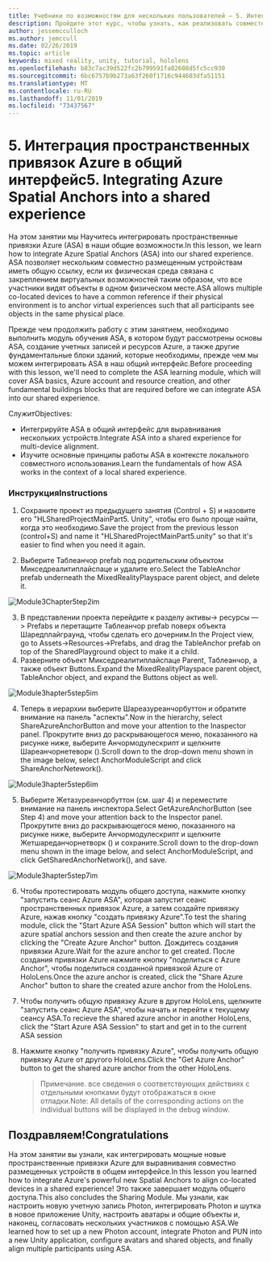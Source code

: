 ```yaml
---
title: Учебники по возможностям для нескольких пользователей — 5. Интеграция пространственных привязок Azure в общий интерфейс
description: Пройдите этот курс, чтобы узнать, как реализовать совместное использование нескольких пользователей в приложении HoloLens 2.
author: jessemcculloch
ms.author: jemccull
ms.date: 02/26/2019
ms.topic: article
keywords: mixed reality, unity, tutorial, hololens
ms.openlocfilehash: b83c7ac39d522fc2b799591fa02608d5fc5cc930
ms.sourcegitcommit: 6bc6757b9b273a63f260f1716c944603dfa51151
ms.translationtype: MT
ms.contentlocale: ru-RU
ms.lasthandoff: 11/01/2019
ms.locfileid: "73437567"
---
```

# <a name="5-integrating-azure-spatial-anchors-into-a-shared-experience"></a><span data-ttu-id="02a74-105">5. Интеграция пространственных привязок Azure в общий интерфейс</span><span class="sxs-lookup"><span data-stu-id="02a74-105">5. Integrating Azure Spatial Anchors into a shared experience</span></span>

<span data-ttu-id="02a74-106">На этом занятии мы Научитесь интегрировать пространственные привязки Azure (ASA) в наши общие возможности.</span><span class="sxs-lookup"><span data-stu-id="02a74-106">In this lesson, we learn how to integrate Azure Spatial Anchors (ASA) into our shared experience.</span></span> <span data-ttu-id="02a74-107">ASA позволяет нескольким совместно размещенным устройствам иметь общую ссылку, если их физическая среда связана с закреплением виртуальных возможностей таким образом, что все участники видят объекты в одном физическом месте.</span><span class="sxs-lookup"><span data-stu-id="02a74-107">ASA allows multiple co-located devices to have a common reference if their physical environment is to anchor virtual experiences such that all participants see objects in the same physical place.</span></span>

<span data-ttu-id="02a74-108">Прежде чем продолжить работу с этим занятием, необходимо выполнить модуль обучения ASA, в котором будут рассмотрены основы ASA, создание учетных записей и ресурсов Azure, а также другие фундаментальные блоки зданий, которые необходимы, прежде чем мы можем интегрировать ASA в наш общий интерфейс.</span><span class="sxs-lookup"><span data-stu-id="02a74-108">Before proceeding with this lesson, we'll need to complete the ASA learning module, which will cover ASA basics, Azure account and resource creation, and other fundamental buildings blocks that are required before we can integrate ASA into our shared experience.</span></span>

<span data-ttu-id="02a74-109">Служит</span><span class="sxs-lookup"><span data-stu-id="02a74-109">Objectives:</span></span>

- <span data-ttu-id="02a74-110">Интегрируйте ASA в общий интерфейс для выравнивания нескольких устройств.</span><span class="sxs-lookup"><span data-stu-id="02a74-110">Integrate ASA into a shared experience for multi-device alignment.</span></span>
- <span data-ttu-id="02a74-111">Изучите основные принципы работы ASA в контексте локального совместного использования.</span><span class="sxs-lookup"><span data-stu-id="02a74-111">Learn the fundamentals of how ASA works in the context of a local shared experience.</span></span>

### <a name="instructions"></a><span data-ttu-id="02a74-112">Инструкция</span><span class="sxs-lookup"><span data-stu-id="02a74-112">Instructions</span></span>

1. <span data-ttu-id="02a74-113">Сохраните проект из предыдущего занятия (Control + S) и назовите его "HLSharedProjectMainPart5. Unity", чтобы его было проще найти, когда это необходимо.</span><span class="sxs-lookup"><span data-stu-id="02a74-113">Save the project from the previous lesson (control+S) and name it "HLSharedProjectMainPart5.unity" so that it's easier to find when you need it again.</span></span>

2. <span data-ttu-id="02a74-114">Выберите Таблеанчор prefab под родительским объектом Микседреалитиплайспаце и удалите его.</span><span class="sxs-lookup"><span data-stu-id="02a74-114">Select the TableAnchor prefab underneath the MixedRealityPlayspace parent object, and delete it.</span></span>

![Module3Chapter5tep2im](images/module3chapter5step2im.PNG)

3.  <span data-ttu-id="02a74-116">В представлении проекта перейдите к разделу активы-> ресурсы — > Prefabs и перетащите Таблеанчор prefab поверх объекта Шаредплайграунд, чтобы сделать его дочерним.</span><span class="sxs-lookup"><span data-stu-id="02a74-116">In the Project view, go to Assets->Resources->Prefabs, and drag the TableAnchor prefab on top of the SharedPlayground object to make it a child.</span></span>
4.  <span data-ttu-id="02a74-117">Разверните объект Микседреалитиплайспаце Parent, Таблеанчор, а также объект Buttons.</span><span class="sxs-lookup"><span data-stu-id="02a74-117">Expand the MixedRealityPlayspace parent object, TableAnchor object, and expand the Buttons object as well.</span></span> 

![Module3hapter5step5im](images/module3chapter5step5im.PNG)

4. <span data-ttu-id="02a74-119">Теперь в иерархии выберите Шареазуреанчорбуттон и обратите внимание на панель "аспекты".</span><span class="sxs-lookup"><span data-stu-id="02a74-119">Now in the hierarchy, select ShareAzureAnchorButton and move your attention to the Inaspector panel.</span></span> <span data-ttu-id="02a74-120">Прокрутите вниз до раскрывающегося меню, показанного на рисунке ниже, выберите Анчормодулескрипт и щелкните Шареанчорнетеворк ().</span><span class="sxs-lookup"><span data-stu-id="02a74-120">Scroll down to the drop-down menu shown in the image below, select AnchorModuleScript and click ShareAnchorNetework().</span></span>

![Module3hapter5step6im](images/module3chapter5step6im.PNG)

5. <span data-ttu-id="02a74-122">Выберите Жетазуреанчорбуттон (см. шаг 4) и переместите внимание на панель инспектора.</span><span class="sxs-lookup"><span data-stu-id="02a74-122">Select GetAzureAnchorButton (see Step 4) and move your attention back to the Inspector panel.</span></span> <span data-ttu-id="02a74-123">Прокрутите вниз до раскрывающегося меню, показанного на рисунке ниже, выберите Анчормодулескрипт и щелкните Жетшареданчорнетворк () и сохраните.</span><span class="sxs-lookup"><span data-stu-id="02a74-123">Scroll down to the drop-down menu shown in the image below, and select AnchorModuleScript, and click GetSharedAnchorNetwork(), and save.</span></span>

![Module3hapter5step7im](images/module3chapter5step7im.PNG)

6. <span data-ttu-id="02a74-125">Чтобы протестировать модуль общего доступа, нажмите кнопку "запустить сеанс Azure ASA", которая запустит сеанс пространственных привязок Azure, а затем создайте привязку Azure, нажав кнопку "создать привязку Azure".</span><span class="sxs-lookup"><span data-stu-id="02a74-125">To test the sharing module, click the "Start Azure ASA Session" button which will start the azure spatial anchors session and then create the azure anchor by clicking the "Create Azure Anchor" button.</span></span> <span data-ttu-id="02a74-126">Дождитесь создания привязки Azure.</span><span class="sxs-lookup"><span data-stu-id="02a74-126">Wait for the azure anchor to get created.</span></span> <span data-ttu-id="02a74-127">После создания привязки Azure нажмите кнопку "поделиться с Azure Anchor", чтобы поделиться созданной привязкой Azure от HoloLens.</span><span class="sxs-lookup"><span data-stu-id="02a74-127">Once the azure anchor is created, click the "Share Azure Anchor" button to share the created azure anchor from the HoloLens.</span></span>

7. <span data-ttu-id="02a74-128">Чтобы получить общую привязку Azure в другом HoloLens, щелкните "запустить сеанс Azure ASA", чтобы начать и перейти к текущему сеансу ASA.</span><span class="sxs-lookup"><span data-stu-id="02a74-128">To recieve the shared azure anchor in another HoloLens, click the "Start Azure ASA Session" to start and get in to the current ASA session</span></span>

8. <span data-ttu-id="02a74-129">Нажмите кнопку "получить привязку Azure", чтобы получить общую привязку Azure от другого HoloLens.</span><span class="sxs-lookup"><span data-stu-id="02a74-129">Click the "Get Azure Anchor" button to get the shared azure anchor from the other HoloLens.</span></span>

   > <span data-ttu-id="02a74-130">Примечание. все сведения о соответствующих действиях с отдельными кнопками будут отображаться в окне отладки.</span><span class="sxs-lookup"><span data-stu-id="02a74-130">Note: All details of the corresponding actions on the individual buttons will be displayed in the debug window.</span></span>

## <a name="congratulations"></a><span data-ttu-id="02a74-131">Поздравляем!</span><span class="sxs-lookup"><span data-stu-id="02a74-131">Congratulations</span></span>

<span data-ttu-id="02a74-132">На этом занятии вы узнали, как интегрировать мощные новые пространственные привязки Azure для выравнивания совместно размещенных устройств в общем интерфейсе.</span><span class="sxs-lookup"><span data-stu-id="02a74-132">In this lesson you learned how to integrate Azure's powerful new Spatial Anchors to align co-located devices in a shared experience!</span></span> <span data-ttu-id="02a74-133">Это также завершает модуль общего доступа.</span><span class="sxs-lookup"><span data-stu-id="02a74-133">This also concludes the Sharing Module.</span></span> <span data-ttu-id="02a74-134">Мы узнали, как настроить новую учетную запись Photon, интегрировать Photon и шутка в новое приложение Unity, настроить аватары и общие объекты и, наконец, согласовать нескольких участников с помощью ASA.</span><span class="sxs-lookup"><span data-stu-id="02a74-134">We learned how to set up a new Photon account, integrate Photon and PUN into a new Unity application, configure avatars and shared objects, and finally align multiple participants using ASA.</span></span> 

